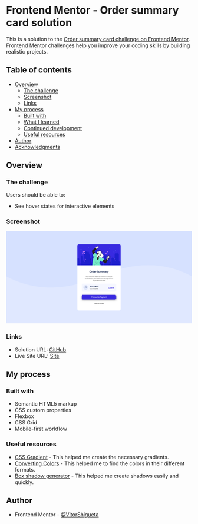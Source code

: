 # Frontend Mentor - Order summary card solution

This is a solution to the [Order summary card challenge on Frontend Mentor](https://www.frontendmentor.io/challenges/order-summary-component-QlPmajDUj). Frontend Mentor challenges help you improve your coding skills by building realistic projects. 

## Table of contents

- [Overview](#overview)
  - [The challenge](#the-challenge)
  - [Screenshot](#screenshot)
  - [Links](#links)
- [My process](#my-process)
  - [Built with](#built-with)
  - [What I learned](#what-i-learned)
  - [Continued development](#continued-development)
  - [Useful resources](#useful-resources)
- [Author](#author)
- [Acknowledgments](#acknowledgments)

## Overview

### The challenge

Users should be able to:

- See hover states for interactive elements

### Screenshot

![](./screenshot.png)

### Links

- Solution URL: [GitHub](https://github.com/VitorShigueta/order-summary-component)
- Live Site URL: [Site](https://your-live-site-url.com)

## My process

### Built with

- Semantic HTML5 markup
- CSS custom properties
- Flexbox
- CSS Grid
- Mobile-first workflow

### Useful resources

- [CSS Gradient](https://cssgradient.io/) - This helped me create the necessary gradients.
- [Converting Colors](https://convertingcolors.com/) - This helped me to find the colors in their different formats.
- [Box shadow generator](https://www.cssmatic.com/box-shadow) - This helped me create shadows easily and quickly.

## Author

- Frontend Mentor - [@VitorShigueta](https://www.frontendmentor.io/profile/VitorShigueta)
